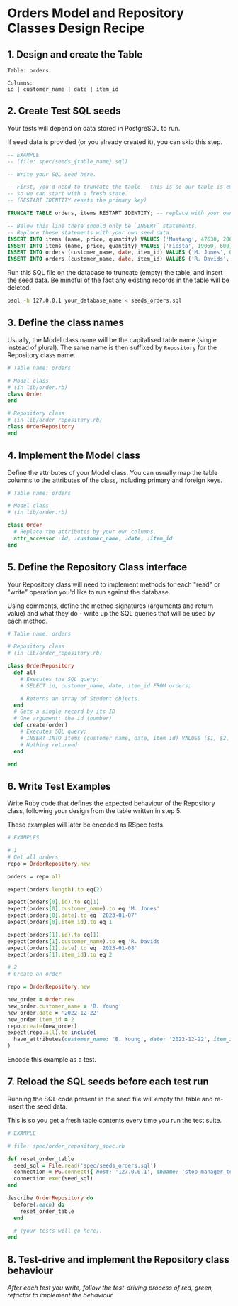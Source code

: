 # Orders Model and Repository Classes Design Recipe

## 1. Design and create the Table

```
Table: orders

Columns:
id | customer_name | date | item_id
```

## 2. Create Test SQL seeds

Your tests will depend on data stored in PostgreSQL to run.

If seed data is provided (or you already created it), you can skip this step.

```sql
-- EXAMPLE
-- (file: spec/seeds_{table_name}.sql)

-- Write your SQL seed here. 

-- First, you'd need to truncate the table - this is so our table is emptied between each test run,
-- so we can start with a fresh state.
-- (RESTART IDENTITY resets the primary key)

TRUNCATE TABLE orders, items RESTART IDENTITY; -- replace with your own table name.

-- Below this line there should only be `INSERT` statements.
-- Replace these statements with your own seed data.
INSERT INTO items (name, price, quantity) VALUES ('Mustang', 47630, 200);
INSERT INTO items (name, price, quantity) VALUES ('Fiesta', 19060, 600);
INSERT INTO orders (customer_name, date, item_id) VALUES ('M. Jones', 07.01.23, 1);
INSERT INTO orders (customer_name, date, item_id) VALUES ('R. Davids', 08.01.23, 2);
```

Run this SQL file on the database to truncate (empty) the table, and insert the seed data. Be mindful of the fact any existing records in the table will be deleted.

```bash
psql -h 127.0.0.1 your_database_name < seeds_orders.sql
```

## 3. Define the class names

Usually, the Model class name will be the capitalised table name (single instead of plural). The same name is then suffixed by `Repository` for the Repository class name.

```ruby
# Table name: orders

# Model class
# (in lib/order.rb)
class Order
end

# Repository class
# (in lib/order_repository.rb)
class OrderRepository
end
```

## 4. Implement the Model class

Define the attributes of your Model class. You can usually map the table columns to the attributes of the class, including primary and foreign keys.

```ruby
# Table name: orders

# Model class
# (in lib/order.rb)

class Order
  # Replace the attributes by your own columns.
  attr_accessor :id, :customer_name, :date, :item_id
end
```
## 5. Define the Repository Class interface

Your Repository class will need to implement methods for each "read" or "write" operation you'd like to run against the database.

Using comments, define the method signatures (arguments and return value) and what they do - write up the SQL queries that will be used by each method.

```ruby
# Table name: orders

# Repository class
# (in lib/order_repository.rb)

class OrderRepository
  def all
    # Executes the SQL query:
    # SELECT id, customer_name, date, item_id FROM orders;

    # Returns an array of Student objects.
  end
  # Gets a single record by its ID
  # One argument: the id (number)
  def create(order)
    # Executes SQL query;
    # INSERT INTO items (customer_name, date, item_id) VALUES ($1, $2, $3)
    # Nothing returned
  end

end
```

## 6. Write Test Examples

Write Ruby code that defines the expected behaviour of the Repository class, following your design from the table written in step 5.

These examples will later be encoded as RSpec tests.

```ruby
# EXAMPLES

# 1
# Get all orders
repo = OrderRepository.new

orders = repo.all

expect(orders.length).to eq(2)

expect(orders[0].id).to eq(1)
expect(orders[0].customer_name).to eq 'M. Jones'
expect(orders[0].date).to eq '2023-01-07'
expect(orders[0].item_id).to eq 1

expect(orders[1].id).to eq(1)
expect(orders[1].customer_name).to eq 'R. Davids'
expect(orders[1].date).to eq '2023-01-08'
expect(orders[1].item_id).to eq 2

# 2
# Create an order 

repo = OrderRepository.new

new_order = Order.new
new_order.customer_name = 'B. Young'
new_order.date = '2022-12-22'
new_order.item_id = 2
repo.create(new_order)
expect(repo.all).to include(
  have_attributes(customer_name: 'B. Young', date: '2022-12-22', item_id: 2)
)
```

Encode this example as a test.

## 7. Reload the SQL seeds before each test run

Running the SQL code present in the seed file will empty the table and re-insert the seed data.

This is so you get a fresh table contents every time you run the test suite.

```ruby
# EXAMPLE

# file: spec/order_repository_spec.rb

def reset_order_table
  seed_sql = File.read('spec/seeds_orders.sql')
  connection = PG.connect({ host: '127.0.0.1', dbname: 'stop_manager_test' })
  connection.exec(seed_sql)
end

describe OrderRepository do
  before(:each) do 
    reset_order_table
  end

  # (your tests will go here).
end
```

## 8. Test-drive and implement the Repository class behaviour

_After each test you write, follow the test-driving process of red, green, refactor to implement the behaviour._